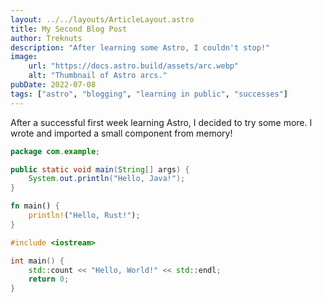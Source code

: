 ```yaml
---
layout: ../../layouts/ArticleLayout.astro
title: My Second Blog Post
author: Treknuts
description: "After learning some Astro, I couldn't stop!"
image:
    url: "https://docs.astro.build/assets/arc.webp"
    alt: "Thumbnail of Astro arcs."
pubDate: 2022-07-08
tags: ["astro", "blogging", "learning in public", "successes"]
---
```

After a successful first week learning Astro, I decided to try some more. I wrote and imported a small component from memory!

```java
package com.example;

public static void main(String[] args) {
    System.out.println("Hello, Java!");
}
```

```rust
fn main() {
    println!("Hello, Rust!");
}
```

```cpp
#include <iostream>

int main() {
    std::count << "Hello, World!" << std::endl;
    return 0;
}
```